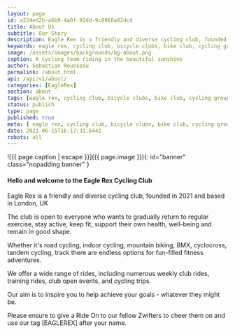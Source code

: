 ```yaml
---
layout: page
id: a224ed2b-a6b9-4a0f-92dd-9c8960a82dcd
title: About Us
subtitle: Our Story
description: Eagle Rex is a friendly and diverse cycling club, founded in 2021 and based in London, UK.
keywords: eagle rex, cycling club, bicycle clubs, bike club, cycling group, london, uk
image: /assets/images/backgrounds/bg-about.png
caption: A cycling team riding in the beautiful sunshine
author: Sebastian Rousseau
permalink: /about.html
api: /api/v1/about/
categories: [EagleRex]
section: about
tags: [eagle rex, cycling club, bicycle clubs, bike club, cycling group, london, uk]
status: publish
type: page
published: true
meta: { eagle rex, cycling club, bicycle clubs, bike club, cycling group, london, uk}
date: 2021-06-15T16:17:31.644Z
robots: all
---
```


![{{ page.caption | escape }}]({{ page.image }}){: id="banner" class="nopadding banner" }

#### Hello and welcome to the Eagle Rex Cycling Club

Eagle Rex is a friendly and diverse cycling club, founded in 2021 and based in London, UK

The club is open to everyone who wants to gradually return to regular exercise, stay active, keep fit, support their own health, well-being and remain in good shape.

Whether it's road cycling, indoor cycling, mountain biking, BMX, cyclocross, tandem cycling, track there are endless options for fun-filled fitness adventures.

We offer a wide range of rides, including numerous weekly club rides, training rides, club open events, and cycling trips.

Our aim is to inspire you to help achieve your goals - whatever they might be.

Please ensure to give a Ride On to our fellow Zwifters to cheer them on and use our tag [EAGLEREX] after your name.
